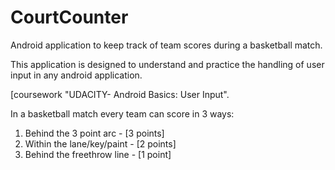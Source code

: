 # CourtCounter
Android application to keep track of team scores during a basketball match. 

This application is designed to understand and practice the handling of user input in any android application.

[coursework "UDACITY- Android Basics: User Input".

In a basketball match every team can score in 3 ways:

1. Behind the 3 point arc - [3 points]
2. Within the lane/key/paint - [2 points]
3. Behind the freethrow line - [1 point]

